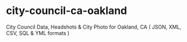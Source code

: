 # city-council-ca-oakland
City Council Data, Headshots &amp; City Photo for Oakland, CA ( JSON, XML, CSV, SQL &amp; YML formats )
